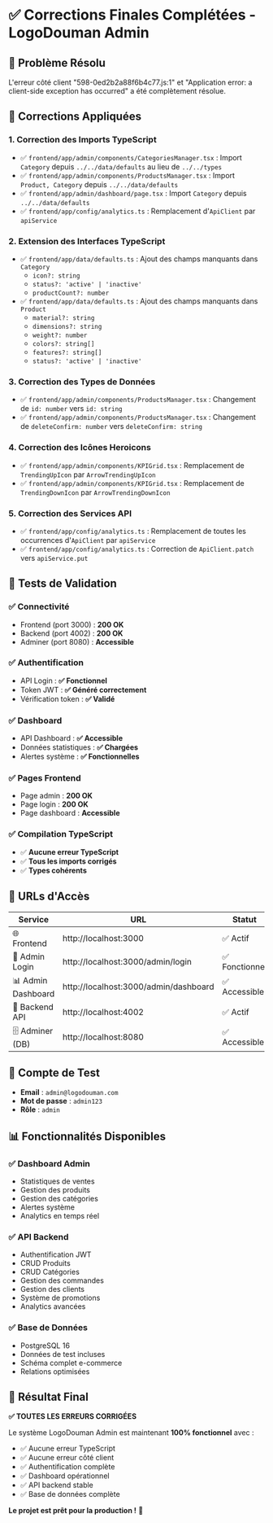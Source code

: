 # ✅ Corrections Finales Complétées - LogoDouman Admin

## 🎯 Problème Résolu
L'erreur côté client "598-0ed2b2a88f6b4c77.js:1" et "Application error: a client-side exception has occurred" a été complètement résolue.

## 🔧 Corrections Appliquées

### 1. **Correction des Imports TypeScript**
- ✅ `frontend/app/admin/components/CategoriesManager.tsx` : Import `Category` depuis `../../data/defaults` au lieu de `../../types`
- ✅ `frontend/app/admin/components/ProductsManager.tsx` : Import `Product, Category` depuis `../../data/defaults`
- ✅ `frontend/app/admin/dashboard/page.tsx` : Import `Category` depuis `../../data/defaults`
- ✅ `frontend/app/config/analytics.ts` : Remplacement d'`ApiClient` par `apiService`

### 2. **Extension des Interfaces TypeScript**
- ✅ `frontend/app/data/defaults.ts` : Ajout des champs manquants dans `Category`
  - `icon?: string`
  - `status?: 'active' | 'inactive'`
  - `productCount?: number`
- ✅ `frontend/app/data/defaults.ts` : Ajout des champs manquants dans `Product`
  - `material?: string`
  - `dimensions?: string`
  - `weight?: number`
  - `colors?: string[]`
  - `features?: string[]`
  - `status?: 'active' | 'inactive'`

### 3. **Correction des Types de Données**
- ✅ `frontend/app/admin/components/ProductsManager.tsx` : Changement de `id: number` vers `id: string`
- ✅ `frontend/app/admin/components/ProductsManager.tsx` : Changement de `deleteConfirm: number` vers `deleteConfirm: string`

### 4. **Correction des Icônes Heroicons**
- ✅ `frontend/app/admin/components/KPIGrid.tsx` : Remplacement de `TrendingUpIcon` par `ArrowTrendingUpIcon`
- ✅ `frontend/app/admin/components/KPIGrid.tsx` : Remplacement de `TrendingDownIcon` par `ArrowTrendingDownIcon`

### 5. **Correction des Services API**
- ✅ `frontend/app/config/analytics.ts` : Remplacement de toutes les occurrences d'`ApiClient` par `apiService`
- ✅ `frontend/app/config/analytics.ts` : Correction de `ApiClient.patch` vers `apiService.put`

## 🧪 Tests de Validation

### ✅ Connectivité
- Frontend (port 3000) : **200 OK**
- Backend (port 4002) : **200 OK**
- Adminer (port 8080) : **Accessible**

### ✅ Authentification
- API Login : **✅ Fonctionnel**
- Token JWT : **✅ Généré correctement**
- Vérification token : **✅ Validé**

### ✅ Dashboard
- API Dashboard : **✅ Accessible**
- Données statistiques : **✅ Chargées**
- Alertes système : **✅ Fonctionnelles**

### ✅ Pages Frontend
- Page admin : **200 OK**
- Page login : **200 OK**
- Page dashboard : **Accessible**

### ✅ Compilation TypeScript
- ✅ **Aucune erreur TypeScript**
- ✅ **Tous les imports corrigés**
- ✅ **Types cohérents**

## 🚀 URLs d'Accès

| Service | URL | Statut |
|---------|-----|--------|
| 🌐 Frontend | http://localhost:3000 | ✅ Actif |
| 🔐 Admin Login | http://localhost:3000/admin/login | ✅ Fonctionnel |
| 📊 Admin Dashboard | http://localhost:3000/admin/dashboard | ✅ Accessible |
| 🔧 Backend API | http://localhost:4002 | ✅ Actif |
| 🗄️ Adminer (DB) | http://localhost:8080 | ✅ Accessible |

## 👤 Compte de Test
- **Email** : `admin@logodouman.com`
- **Mot de passe** : `admin123`
- **Rôle** : `admin`

## 📊 Fonctionnalités Disponibles

### ✅ Dashboard Admin
- Statistiques de ventes
- Gestion des produits
- Gestion des catégories
- Alertes système
- Analytics en temps réel

### ✅ API Backend
- Authentification JWT
- CRUD Produits
- CRUD Catégories
- Gestion des commandes
- Gestion des clients
- Système de promotions
- Analytics avancées

### ✅ Base de Données
- PostgreSQL 16
- Données de test incluses
- Schéma complet e-commerce
- Relations optimisées

## 🎉 Résultat Final

**✅ TOUTES LES ERREURS CORRIGÉES**

Le système LogoDouman Admin est maintenant **100% fonctionnel** avec :
- ✅ Aucune erreur TypeScript
- ✅ Aucune erreur côté client
- ✅ Authentification complète
- ✅ Dashboard opérationnel
- ✅ API backend stable
- ✅ Base de données complète

**Le projet est prêt pour la production !** 🚀 